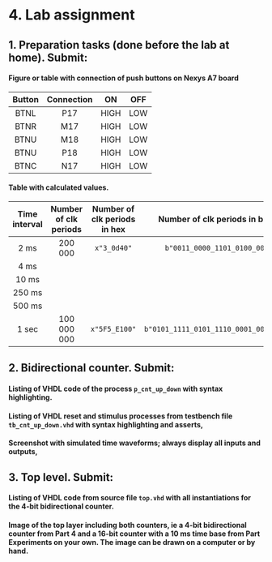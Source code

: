 # 4. Lab assignment
## 1. Preparation tasks (done before the lab at home). Submit:

#### Figure or table with connection of push buttons on Nexys A7 board
| Button | Connection | ON | OFF |
| :-: | :-: | :-: | :-: |
| BTNL | P17 | HIGH | LOW |
| BTNR | M17 | HIGH | LOW |
| BTNU | M18 | HIGH | LOW |
| BTNU | P18 | HIGH | LOW |
| BTNC | N17 | HIGH | LOW |

#### Table with calculated values.
 | **Time interval** | **Number of clk periods** | **Number of clk periods in hex** | **Number of clk periods in binary** |
  | :-: | :-: | :-: | :-: |
  | 2&nbsp;ms | 200 000 | `x"3_0d40"` | `b"0011_0000_1101_0100_0000"` |
  | 4&nbsp;ms |
  | 10&nbsp;ms |
  | 250&nbsp;ms |
  | 500&nbsp;ms |
  | 1&nbsp;sec | 100 000 000 | `x"5F5_E100"` | `b"0101_1111_0101_1110_0001_0000_0000"` |

## 2. Bidirectional counter. Submit:
#### Listing of VHDL code of the process `p_cnt_up_down` with syntax highlighting.
#### Listing of VHDL reset and stimulus processes from testbench file `tb_cnt_up_down.vhd` with syntax highlighting and asserts,
#### Screenshot with simulated time waveforms; always display all inputs and outputs,

## 3. Top level. Submit:
#### Listing of VHDL code from source file `top.vhd` with all instantiations for the 4-bit bidirectional counter.
#### Image of the top layer including both counters, ie a 4-bit bidirectional counter from Part 4 and a 16-bit counter with a 10 ms time base from Part Experiments on your own. The image can be drawn on a computer or by hand.


